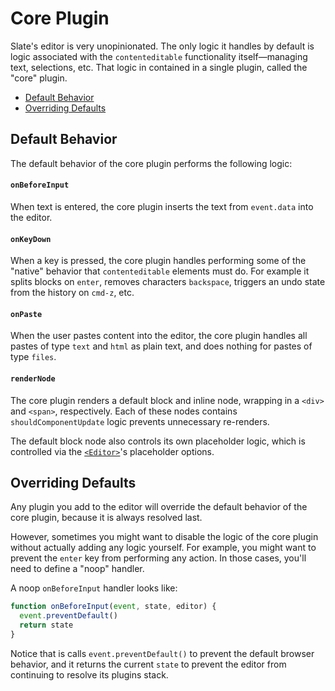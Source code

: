 
# Core Plugin

Slate's editor is very unopinionated. The only logic it handles by default is logic associated with the `contenteditable` functionality itself—managing text, selections, etc. That logic in contained in a single plugin, called the "core" plugin.

- [Default Behavior](#behavior)
- [Overriding Defaults](#overriding-defaults)


## Default Behavior

The default behavior of the core plugin performs the following logic:

#### `onBeforeInput`

When text is entered, the core plugin inserts the text from `event.data` into the editor.

#### `onKeyDown`

When a key is pressed, the core plugin handles performing some of the "native" behavior that `contenteditable` elements must do. For example it splits blocks on `enter`, removes characters `backspace`, triggers an undo state from the history on `cmd-z`, etc.

#### `onPaste`

When the user pastes content into the editor, the core plugin handles all pastes of type `text` and `html` as plain text, and does nothing for pastes of type `files`. 

#### `renderNode`

The core plugin renders a default block and inline node, wrapping in a `<div>` and `<span>`, respectively. Each of these nodes contains `shouldComponentUpdate` logic prevents unnecessary re-renders.

The default block node also controls its own placeholder logic, which is controlled via the [`<Editor>`](../components/editor.md)'s placeholder options.


## Overriding Defaults

Any plugin you add to the editor will override the default behavior of the core plugin, because it is always resolved last.

However, sometimes you might want to disable the logic of the core plugin without actually adding any logic yourself. For example, you might want to prevent the `enter` key from performing any action. In those cases, you'll need to define a "noop" handler. 

A noop `onBeforeInput` handler looks like:

```js
function onBeforeInput(event, state, editor) {
  event.preventDefault()
  return state
}
```

Notice that is calls `event.preventDefault()` to prevent the default browser behavior, and it returns the current `state` to prevent the editor from continuing to resolve its plugins stack.
